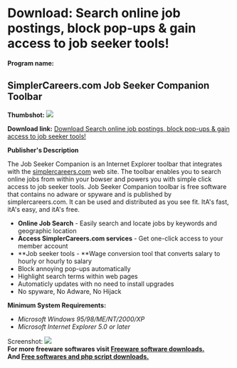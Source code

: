 # Download: Search online job postings, block pop-ups & gain access to job seeker tools!

**Program name:**

## SimplerCareers.com Job Seeker Companion Toolbar

  
**Thumbshot:** ![](http://www.freewarefiles.com/screenshot/sc_toolbar_md.gif)   
  
**Download link:** [Download Search online job postings, block pop-ups & gain access to job seeker tools!](http://freesoftwares.boysofts.com/SimplerCareerscom-Job-Seeker-Companion-Toolbar_program_13736.html)  
  


**Publisher's Description**  
  


The Job Seeker Companion is an Internet Explorer toolbar that integrates with the [simplercareers.com](http://www.simplercareers.com/) web site. The toolbar enables you to search online jobs from within your bowser and powers you with simple click access to job seeker tools. Job Seeker Companion toolbar is free software that contains no adware or spyware and is published by simplercareers.com. It can be used and distributed as you see fit. ItA's fast, itA's easy, and itA's free.   
  

* **Online Job Search** \- Easily search and locate jobs by keywords and geographic location
* **Access SimplerCareers.com services** \- Get one-click access to your member account
* **Job seeker tools - **Wage conversion tool that converts salary to hourly or hourly to salary
* Block annoying pop-ups automatically 
* Highlight search terms within web pages
* Automaticly updates with no need to install upgrades
* No spyware, No Adware, No Hijack
  
  
  
**Minimum System Requirements:**
* _Microsoft Windows 95/98/ME/NT/2000/XP_
* _Microsoft Internet Explorer 5.0 or later_

  
  
Screenshot: ![](http://www.freewarefiles.com/screenshot/sc_toolbar.gif)   
**For more freeware softwares visit [Freeware software downloads.](http://freesoftwares.boysofts.com/)**   
**And [Free softwares and php script downloads.](http://www.boysofts.com/)**
